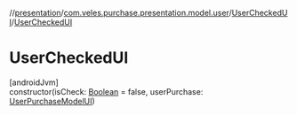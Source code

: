 //[presentation](../../../index.md)/[com.veles.purchase.presentation.model.user](../index.md)/[UserCheckedUI](index.md)/[UserCheckedUI](-user-checked-u-i.md)

# UserCheckedUI

[androidJvm]\
constructor(isCheck: [Boolean](https://kotlinlang.org/api/latest/jvm/stdlib/kotlin/-boolean/index.html) = false, userPurchase: [UserPurchaseModelUI](../-user-purchase-model-u-i/index.md))

